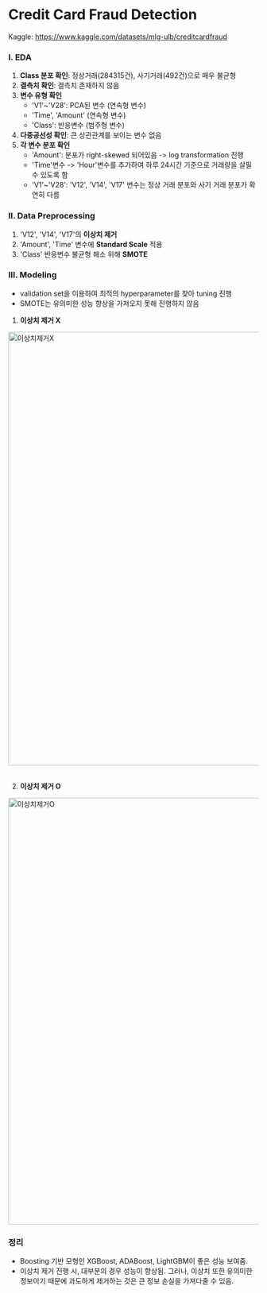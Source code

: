 # Credit Card Fraud Detection
Kaggle: https://www.kaggle.com/datasets/mlg-ulb/creditcardfraud

### I. EDA
1. **Class 분포 확인**: 정상거래(284315건), 사기거래(492건)으로 매우 불균형
2. **결측치 확인**: 결측치 존재하지 않음
3. **변수 유형 확인**  
    - 'V1'\~'V28': PCA된 변수 (연속형 변수)
    - 'Time', 'Amount' (연속형 변수)
    - 'Class': 반응변수 (범주형 변수)
4. **다중공선성 확인**: 큰 상관관계를 보이는 변수 없음
5. **각 변수 분포 확인**
      - 'Amount': 분포가 right-skewed 되어있음 -> log transformation 진행
      - 'Time'변수 -> 'Hour'변수를 추가하여 하루 24시간 기준으로 거래량을 살필 수 있도록 함
      - 'V1'\~'V28': 'V12', 'V14', 'V17' 변수는 정상 거래 분포와 사기 거래 분포가 확연히 다름

### II. Data Preprocessing
1. 'V12', 'V14', 'V17'의 **이상치 제거**
2. 'Amount', 'Time' 변수에 **Standard Scale** 적용
3. 'Class' 반응변수 불균형 해소 위해 **SMOTE**

### III. Modeling
- validation set을 이용하여 최적의 hyperparameter를 찾아 tuning 진행  
- SMOTE는 유의미한 성능 향상을 가져오지 못해 진행하지 않음

1. **이상치 제거 X**
<img width="873" alt="이상치제거X" src="https://github.com/ssuummm/creditcard_fraud_detection/assets/139437305/9b165a48-0038-49c3-a477-dfc623ae6af4">
<br/>
<br/>

2. **이상치 제거 O**
<img width="859" alt="이상치제거O" src="https://github.com/ssuummm/creditcard_fraud_detection/assets/139437305/e254a313-b61a-487f-9a05-95a1de23563a">

### 정리
- Boosting 기반 모형인 XGBoost, ADABoost, LightGBM이 좋은 성능 보여줌.  
- 이상치 제거 진행 시, 대부분의 경우 성능이 향상됨. 그러나, 이상치 또한 유의미한 정보이기 때문에 과도하게 제거하는 것은 큰 정보 손실을 가져다줄 수 있음.



